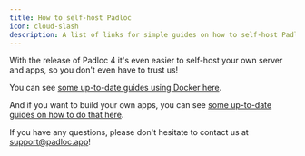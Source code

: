 ```yaml
---
title: How to self-host Padloc
icon: cloud-slash
description: A list of links for simple guides on how to self-host Padloc.
---
```


With the release of Padloc 4 it's even easier to self-host your own server and
apps, so you don't even have to trust us!

You can see
[some up-to-date guides using Docker here](https://github.com/padloc/padloc/tree/main/docs/examples/hosting/docker).

And if you want to build your own apps, you can see [some up-to-date guides on how to do that here](https://github.com/padloc/padloc/tree/main/docs/examples/hosting/app).

If you have any questions, please don't hesitate to contact us at
[support@padloc.app](mailto:support@padloc.app)!
